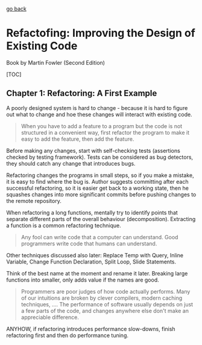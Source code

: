 [go back](https://github.com/pkardas/learning)

# Refactofing: Improving the Design of Existing Code

Book by Martin Fowler (Second Edition)

[TOC]

## Chapter 1: Refactoring: A First Example

A poorly designed system is hard to change - because it is hard to figure out what to change and hoe these changes will interact with existing code. 

> When you have to add a feature to a program but the code is not structured in a convenient way, first refactor the program to make it easy to add the feature, then add the feature.

Before making any changes, start with self-checking tests (assertions checked by testing framework). Tests can be considered as bug detectors, they should catch any change that introduces bugs.

Refactoring changes the programs in small steps, so if you make a mistake, it is easy to find where the bug is. Author suggests committing after each successful refactoring, so it is easier get back to a working state, then he squashes changes into more significant commits before pushing changes to the remote repository.

When refactoring a long functions, mentally try to identify points that separate different parts of the overall behaviour (decomposition). Extracting a function is a common refactoring technique. 

> Any fool can write code that a computer can understand. Good programmers write code that humans can understand.

Other techniques discussed also later: Replace Temp with Query, Inline Variable, Change Function Declaration, Split Loop, Slide Statements.

Think of the best name at the moment and rename it later. Breaking large functions into smaller, only adds value if the names are good.

> Programmers are poor judges of how code actually performs. Many of our intuitions are broken by clever compilers, modern caching techniques, .... The performance of software usually depends on just a few parts of the code, and changes anywhere else don't make an appreciable difference.

ANYHOW, if refactoring introduces performance slow-downs, finish refactoring first and then do performance tuning.

